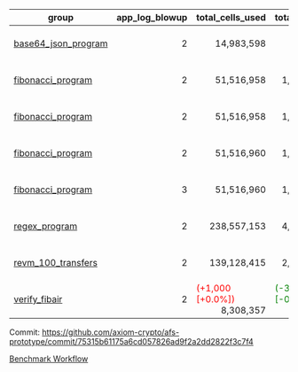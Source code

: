 | group | app_log_blowup | total_cells_used | total_cycles | total_proof_time_ms | agg_log_blowup | total_cells_used_leaf_agg | total_cycles_leaf_agg | total_proof_time_ms_leaf_agg | instance | alloc |
|---|---|---|---|---|---|---|---|---|---|---|
| [ base64_json_program ](https://github.com/axiom-crypto/afs-prototype/blob/gh-pages/benchmarks-pr/839/individual/base64_json-2-2-64cpu-linux-arm64-mimalloc.md) | <div style='text-align: right'>2</div> | <div style='text-align: right'>14,983,598</div> | <div style='text-align: right'>217,310</div> | <span style="color: red">(+53.0 [+2.0%])</span> <div style='text-align: right'>2,749.0</div> | - | - | - | - | 64cpu-linux-arm64 | mimalloc |
| [ fibonacci_program ](https://github.com/axiom-crypto/afs-prototype/blob/gh-pages/benchmarks-pr/839/individual/fibonacci-2-2-64cpu-linux-arm64-jemalloc.md) | <div style='text-align: right'>2</div> | <div style='text-align: right'>51,516,958</div> | <div style='text-align: right'>1,500,219</div> | <span style="color: red">(+80.0 [+1.1%])</span> <div style='text-align: right'>7,578.0</div> | - | - | - | - | 64cpu-linux-arm64 | jemalloc |
| [ fibonacci_program ](https://github.com/axiom-crypto/afs-prototype/blob/gh-pages/benchmarks-pr/839/individual/fibonacci-2-2-64cpu-linux-arm64-mimalloc.md) | <div style='text-align: right'>2</div> | <div style='text-align: right'>51,516,958</div> | <div style='text-align: right'>1,500,219</div> | <span style="color: red">(+13.0 [+0.2%])</span> <div style='text-align: right'>7,089.0</div> | - | - | - | - | 64cpu-linux-arm64 | mimalloc |
| [ fibonacci_program ](https://github.com/axiom-crypto/afs-prototype/blob/gh-pages/benchmarks-pr/839/individual/fibonacci-2-2-64cpu-linux-x64-jemalloc.md) | <div style='text-align: right'>2</div> | <div style='text-align: right'>51,516,960</div> | <div style='text-align: right'>1,500,219</div> | <span style="color: green">(-236.0 [-3.1%])</span> <div style='text-align: right'>7,285.0</div> | - | - | - | - | 64cpu-linux-x64 | jemalloc |
| [ fibonacci_program ](https://github.com/axiom-crypto/afs-prototype/blob/gh-pages/benchmarks-pr/839/individual/fibonacci-3-3-64cpu-linux-x64-jemalloc.md) | <div style='text-align: right'>3</div> | <div style='text-align: right'>51,516,960</div> | <div style='text-align: right'>1,500,219</div> | <span style="color: red">(+714.0 [+7.2%])</span> <div style='text-align: right'>10,612.0</div> | - | - | - | - | 64cpu-linux-x64 | jemalloc |
| [ regex_program ](https://github.com/axiom-crypto/afs-prototype/blob/gh-pages/benchmarks-pr/839/individual/regex-2-2-64cpu-linux-arm64-mimalloc.md) | <div style='text-align: right'>2</div> | <div style='text-align: right'>238,557,153</div> | <div style='text-align: right'>4,181,201</div> | <span style="color: green">(-99.0 [-0.3%])</span> <div style='text-align: right'>28,666.0</div> | - | - | - | - | 64cpu-linux-arm64 | mimalloc |
| [ revm_100_transfers ](https://github.com/axiom-crypto/afs-prototype/blob/gh-pages/benchmarks-pr/839/individual/revm_transfer-2-2-64cpu-linux-arm64-mimalloc.md) | <div style='text-align: right'>2</div> | <div style='text-align: right'>139,128,415</div> | <div style='text-align: right'>2,329,938</div> | <span style="color: red">(+111.0 [+0.7%])</span> <div style='text-align: right'>15,949.0</div> | - | - | - | - | 64cpu-linux-arm64 | mimalloc |
| [ verify_fibair ](https://github.com/axiom-crypto/afs-prototype/blob/gh-pages/benchmarks-pr/839/individual/verify_fibair-2-2-64cpu-linux-arm64-mimalloc.md) | <div style='text-align: right'>2</div> | <span style="color: red">(+1,000 [+0.0%])</span> <div style='text-align: right'>8,308,357</div> | <span style="color: green">(-32 [-0.0%])</span> <div style='text-align: right'>199,235</div> | <span style="color: green">(-31.0 [-1.9%])</span> <div style='text-align: right'>1,581.0</div> | - | - | - | - | 64cpu-linux-arm64 | mimalloc |

Commit: https://github.com/axiom-crypto/afs-prototype/commit/75315b61175a6cd057826ad9f2a2dd2822f3c7f4

[Benchmark Workflow](https://github.com/axiom-crypto/afs-prototype/actions/runs/11923598625)
